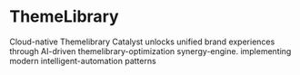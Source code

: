 # ThemeLibrary
Cloud-native Themelibrary Catalyst unlocks unified brand experiences through AI-driven themelibrary-optimization synergy-engine. implementing modern intelligent-automation patterns
